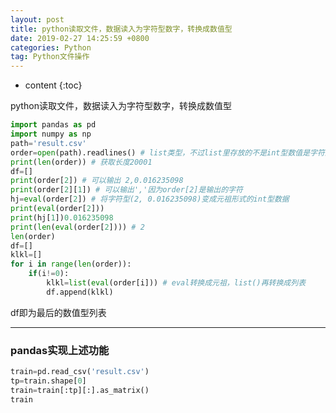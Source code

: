 ```yaml
---
layout: post
title: python读取文件，数据读入为字符型数字，转换成数值型
date: 2019-02-27 14:25:59 +0800
categories: Python
tag: Python文件操作
---
```


* content
{:toc}


python读取文件，数据读入为字符型数字，转换成数值型
<!-- more -->

```python
import pandas as pd
import numpy as np
path='result.csv'
order=open(path).readlines() # list类型，不过list里存放的不是int型数值是字符型
print(len(order)) # 获取长度20001
df=[]
print(order[2]) # 可以输出 2,0.016235098
print(order[2][1]) # 可以输出','因为order[2]是输出的字符
hj=eval(order[2]) # 将字符型(2, 0.016235098)变成元祖形式的int型数据
print(eval(order[2]))
print(hj[1])0.016235098
print(len(eval(order[2]))) # 2
len(order)
df=[]
klkl=[]
for i in range(len(order)):
    if(i!=0):
        klkl=list(eval(order[i])) # eval转换成元祖，list()再转换成列表
        df.append(klkl)
```

df即为最后的数值型列表

--------------

### pandas实现上述功能 ###

```python
train=pd.read_csv('result.csv')
tp=train.shape[0]
train=train[:tp][:].as_matrix()
train
```

